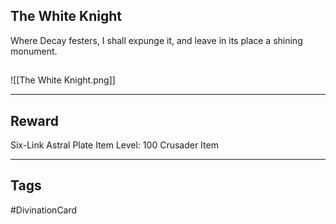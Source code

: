 ## The White Knight
Where Decay festers, I shall expunge it, and leave in its place a shining monument.
## 
![[The White Knight.png]]

---
## Reward
Six-Link Astral Plate
Item Level: 100
Crusader Item

---
## Tags
#DivinationCard